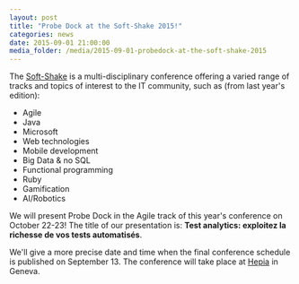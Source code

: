```yaml
---
layout: post
title: "Probe Dock at the Soft-Shake 2015!"
categories: news
date: 2015-09-01 21:00:00
media_folder: /media/2015-09-01-probedock-at-the-soft-shake-2015
---
```


The [Soft-Shake](http://soft-shake.ch/2015/en/) is a multi-disciplinary conference offering a varied range of tracks and topics of interest to the IT community, such as (from last year's edition):

* Agile
* Java
* Microsoft
* Web technologies
* Mobile development
* Big Data & no SQL
* Functional programming
* Ruby
* Gamification
* AI/Robotics

We will present Probe Dock in the Agile track of this year's conference on October 22-23!
The title of our presentation is: **Test analytics: exploitez la richesse de vos tests automatisés**.

We'll give a more precise date and time when the final conference schedule is published on September 13.
The conference will take place at [Hepia](http://hepia.hesge.ch) in Geneva.
